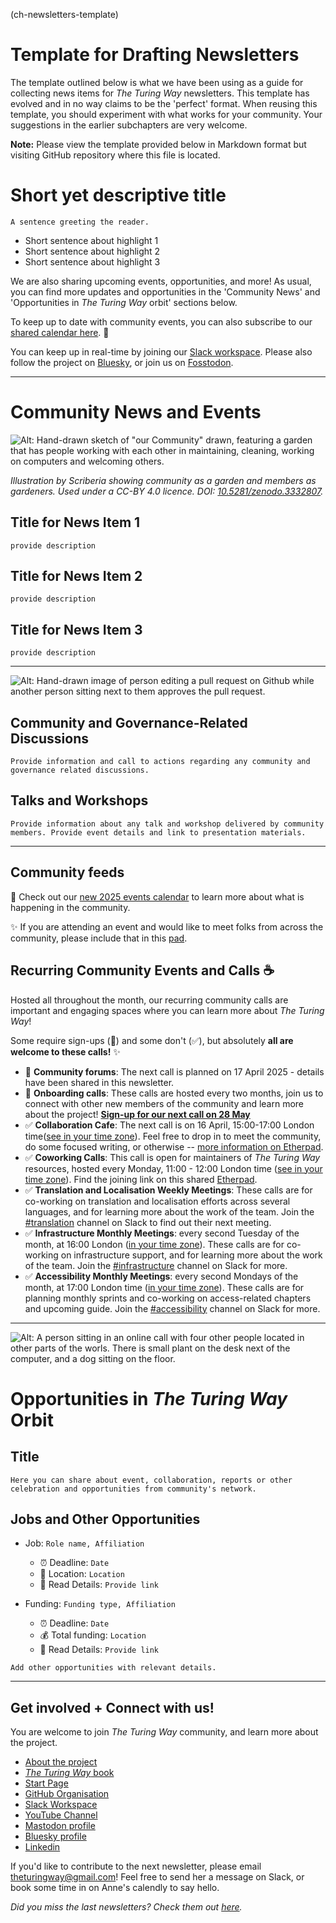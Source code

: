 (ch-newsletters-template)
# Template for Drafting Newsletters

The template outlined below is what we have been using as a guide for collecting news items for _The Turing Way_ newsletters.
This template has evolved and in no way claims to be the 'perfect' format.
When reusing this template, you should experiment with what works for your community.
Your suggestions in the earlier subchapters are very welcome.

**Note:** Please view the template provided below in Markdown format but visiting GitHub repository where this file is located.

# Short yet descriptive title

`A sentence greeting the reader.`

- Short sentence about highlight 1
- Short sentence about highlight 2
- Short sentence about highlight 3

We are also sharing upcoming events, opportunities, and more! As usual, you can find more updates and opportunities in the 'Community News' and 'Opportunities in *The Turing Way* orbit' sections below.

To keep up to date with community events, you can also subscribe to our [shared calendar here](https://calendar.google.com/calendar/u/0/r?cid=theturingway@gmail.com). 📅

You can keep up in real-time by joining our [Slack workspace](https://tinyurl.com/jointuringwayslack). Please also follow the project on [Bluesky](https://bsky.app/profile/turingway.bsky.social), or join us on [Fosstodon](https://fosstodon.org/@turingway).

---

# Community News and Events

![Alt: Hand-drawn sketch of "our Community" drawn, featuring a garden that has people working with each other in maintaining, cleaning, working on computers and welcoming others.](https://assets.buttondown.email/images/a538f8b2-e24d-4cd6-a755-c183a4df47be.png)

*Illustration by Scriberia showing community as a garden and members as gardeners. Used under a CC-BY 4.0 licence. DOI:* [*10.5281/zenodo.3332807*](https://zenodo.org/record/5706310#.YoS-RmDMK58)*.*

## Title for News Item 1

`provide description`

## Title for News Item 2

`provide description`

## Title for News Item 3

`provide description`


---

![Alt: Hand-drawn image of person editing a pull request on Github while another person sitting next to them approves the pull request.](https://assets.buttondown.email/images/a0c3a397-3dc8-41a1-9c7b-bd92bc16dc73.jpg?w=960&fit=max)

## Community and Governance-Related Discussions

`Provide information and call to actions regarding any community and governance related discussions.`

## Talks and Workshops

`Provide information about any talk and workshop delivered by community members. Provide event details and link to presentation materials.`

---

## Community feeds

📅 Check out our [new 2025 events calendar](https://docs.google.com/spreadsheets/d/1WsIAUKgdIRRfd3h09ee2gc7sVmV2u1gEEh3L6u6L1MQ/edit?gid=577525947#gid=577525947) to learn more about what is happening in the community.

✨ If you are attending an event and would like to meet folks from across the community, please include that in this [pad](https://annuel2.framapad.org/p/ttw-event-calendar-2025).

## Recurring Community Events and Calls ☕

Hosted all throughout the month, our recurring community calls are important and engaging spaces where you can learn more about *The Turing Way*!

Some require sign-ups (📝) and some don't (✅), but absolutely **all are welcome to these calls!** ✨

- 📝 **Community forums**: The next call is planned on 17 April 2025 - details have been shared in this newsletter.
- 📝 **Onboarding calls**: These calls are hosted every two months, join us to connect with other new members of the community and learn more about the project! [**Sign-up for our next call on 28 May**](https://docs.google.com/forms/d/e/1FAIpQLSftaGu4nZ4BnQehxwKAtLGt9sC9fhalGstQ3bEKdKYkkKdODQ/viewform?usp=dialog)
- ✅ **Collaboration Cafe**: The next call is on 16 April, 15:00-17:00 London time([see in your time zone](https://arewemeetingyet.com/London/2024-04-16/15:00)). Feel free to drop in to meet the community, do some focused writing, or otherwise -- [more information on Etherpad](https://annuel2.framapad.org/p/ttw-collaboration-cafe).
- ✅ **Coworking Calls**: This call is open for maintainers of _The Turing Way_ resources, hosted every Monday, 11:00 - 12:00 London time ([see in your time zone](https://arewemeetingyet.com/London/2025-02-10/11:00)). Find the joining link on this shared [Etherpad](https://annuel2.framapad.org/p/ttw-coworking-call).
- ✅ **Translation and Localisation Weekly Meetings**: These calls are for co-working on translation and localisation efforts across several languages, and for learning more about the work of the team. Join the [#translation](https://theturingway.slack.com/archives/C01E17C1K35) channel on Slack to find out their next meeting.
- ✅ **Infrastructure Monthly Meetings**: every second Tuesday of the month, at 16:00 London ([in your time zone](https://arewemeetingyet.com/London/2025-04-08/16:00)). These calls are for co-working on infrastructure support, and for learning more about the work of the team. Join the [#infrastructure](https://theturingway.slack.com/archives/C01EUGMQSNP) channel on Slack for more.
- ✅ **Accessibility Monthly Meetings**: every second Mondays of the month, at 17:00 London time ([in your time zone](https://arewemeetingyet.com/London/2025-02-10/17:00)). These calls are for planning monthly sprints and co-working on access-related chapters and upcoming guide. Join the [#accessibility](https://theturingway.slack.com/archives/C01E654A42E) channel on Slack for more.

---

![Alt: A person sitting in an online call with four other people located in other parts of the worls. There is small plant on the desk next of the computer, and a dog sitting on the floor.](https://i.imgur.com/OQXRn5U.jpg)

# Opportunities in *The Turing Way* Orbit

## Title

`Here you can share about event, collaboration, reports or other celebration and opportunities from community's network.`

## Jobs and Other Opportunities

- Job: `Role name, Affiliation`
  - ⏰ Deadline: `Date`
  - 📍 Location: `Location`
  - 🔗 Read Details: `Provide link`

- Funding: `Funding type, Affiliation`
  - ⏰ Deadline: `Date`
  - 💰 Total funding: `Location`
  - 🔗 Read Details: `Provide link`


`Add other opportunities with relevant details.`

---

## Get involved + Connect with us!

You are welcome to join *The Turing Way* community, and learn more about the project.

- [About the project](https://www.turing.ac.uk/research/research-projects/turing-way-handbook-reproducible-data-science)
- [*The Turing Way* book](https://book.the-turing-way.org/)
- [Start Page](https://the-turing-way.start.page/)
- [GitHub Organisation](https://github.com/the-turing-way/)
- [Slack Workspace](https://join.slack.com/t/theturingway/shared_invite/zt-fn608gvb-h_ZSpoA29cCdUwR~TIqpBw)
- [YouTube Channel](https://www.youtube.com/channel/UCPDxZv5BMzAw0mPobCbMNuA)
- [Mastodon profile](https://scholar.social/web/@turingway@fosstodon.org)
- [Bluesky profile](https://bsky.app/profile/turingway.bsky.social)
- [Linkedin](https://www.linkedin.com/company/98381282/admin/dashboard/)

If you'd like to contribute to the next newsletter, please email [theturingway@gmail.com](mailto:theturingway@gmail.com)! Feel free to send her a message on Slack, or book some time in on Anne's calendly to say hello.

*Did you miss the last newsletters?* *Check them out* [*here*](https://tinyletter.com/TuringWay/archive)*.*